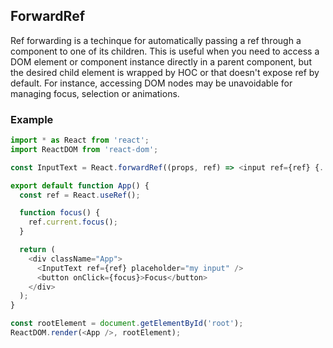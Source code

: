 ## ForwardRef

Ref forwarding is a techinque for automatically passing a ref through a component to one of its children. This is useful when you need to access a DOM element or component instance directly in a parent component, but the desired child element is wrapped by HOC or that doesn't expose ref by default. For instance, accessing DOM nodes may be unavoidable for managing focus, selection or animations.

### Example

```js
import * as React from 'react';
import ReactDOM from 'react-dom';

const InputText = React.forwardRef((props, ref) => <input ref={ref} {...props} />);

export default function App() {
  const ref = React.useRef();

  function focus() {
    ref.current.focus();
  }

  return (
    <div className="App">
      <InputText ref={ref} placeholder="my input" />
      <button onClick={focus}>Focus</button>
    </div>
  );
}

const rootElement = document.getElementById('root');
ReactDOM.render(<App />, rootElement);
```
